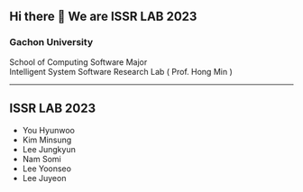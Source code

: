 ## Hi there 👋 We are ISSR LAB 2023
### Gachon University
School of Computing Software Major<br />
Intelligent System Software Research Lab ( Prof. Hong Min )

---
## ISSR LAB 2023
 - You Hyunwoo
 - Kim Minsung
 - Lee Jungkyun
 - Nam Somi
 - Lee Yoonseo
 - Lee Juyeon
